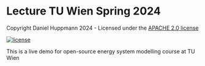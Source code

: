 # Lecture TU Wien Spring 2024

Copyright Daniel Huppmann 2024 - Licensed under the [APACHE 2.0 license](LICENSE)

[![license](https://img.shields.io/badge/license-Apache%202.0-black)](https://github.com/danielhuppmann/lecture-spring-2024/blob/main/LICENSE)

This is a live demo for open-source energy system modelling course at TU Wien
